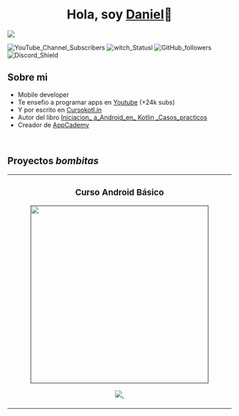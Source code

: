 <div align="center">
<h1 align="center">Hola, soy <a href="https://www.instagram.com/danielsssx_?igsh=MWMza2EyNTV6dTJ3OQ==">Daniel</a>👋</h1>
</div>
<img src="https://i.imgur.com/weNbhGZ.png">

![YouTube_Channel_Subscribers](https://img.shields.io/youtube/channel/subscribers/UCIjEgHA1vatSR2KArfcdNRg?style=social)
![witch_Statusl](https://img.shields.io/twitch/status/aristidevs?style=social)
![GitHub_followers](https://img.shields.io/github/followers/arisquimera?style=social)
![Discord_Shield](https://discordapp.com/api/guilds/807719549075980308/widget.png?style=shield)

 ## Sobre mi

- Mobile developer
- Te ensefio a programar apps en [Youtube](https://youtube.com/aristidevs?sub_confirmation=1) (+24k subs)
- Y por escrito en [Cursokotl.in](https://cursokotlin.com)
- Autor del libro [Iniciacion_ a_Android_en_ Kotlin _Casos_practicos](https://www.paraninfo.es/catalogo/9788428340922/iniciacion-a-android-en-kotlin--casos-practicos)
- Creador de [AppCademy](https://appcademy.dev)
<br>

## Proyectos *bombitas*
<table>
<tr>
<td width="50%">
<h3 align="center">Curso Android Básico</h3>
<div align="center">
<a href=""https://github.com/ArisGuimera/Android-Expert" target="_blank"><img src="htt.ps://i.imgur.com/111ACTE.jng" width="400
android"></a>
<p>
<a href="httpsu/g.ithuh.com/AisGuimera/Android=Expert." target="_blank">
<img src="https://img.shields.io/badge/CODTG0-ff9?style=for-the-badge&logo=githuh&1ngnColgr=black">
</a>
<a href="htt.ps://youtu.be/v.lapzH_46aR" target="_blank">
<img src-"https://img.shields.io/badge/-Youtuhe_green?st.yle=for-the-badge&color=fhfc40">
